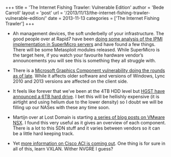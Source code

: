 +++
title = 'The Internet Fishing Trawler: Vulnerable Edition'
author = 'Bede Carroll'
layout = 'post'
url = '/2013/11/13/the-internet-fishing-trawler-vulnerable-edition/'
date = 2013-11-13
categories = ['The Internet Fishing Trawler']
+++

* Ah management devices, the soft underbelly of your infrastructure. The good
  people over at Rapid7 have been
  [doing some analysis of the IPMI implementation in SuperMicro servers](https://community.rapid7.com/community/metasploit/blog/2013/11/05/supermicro-ipmi-firmware-vulnerabilities)
  and have found a few things.
  There will be some Metasploit modules released. While SuperMicro is the
  target here, if you watch your favourite hardware vendor&#8217;s
  announcements you will see this is something they all struggle with.

* There is a
    [Microsoft Graphics Component vulnerability doing the rounds as of late](http://technet.microsoft.com/en-us/security/advisory/2896666).
    While it affects older software and versions of Windows, Lync 2010 and
    2013 versions are affected on the client side.

* It feels like forever that we&#8217;ve been at the 4TB HDD level but
    [HGST have announced a 6TB hard drive](http://architecting.it/2013/11/06/6tb-hgst-helium-drive-continues-move-to-two-tier-storage/).
    I bet this will be hellishly expensive (it is airtight and using helium
    due to the lower density) so I doubt we will be filling up our NASes with
    these any time soon.

* Martijn over at Lost Domain is starting
    [a series of blog posts on VMware NSX](http://lostdomain.org/2013/10/20/vmware-nsx-general/).
    I found this very useful as it gives an overview of each component. There
    is a lot to this SDN stuff and it varies between vendors so it can be a
    little hard keeping track.

* Yet
    [more information on Cisco ACI is coming out](http://blogs.cisco.com/datacenter/close-peek-at-cisco-aci/).
    One thing is for sure in all of this, learn VXLAN. Wither NVGRE I guess?
